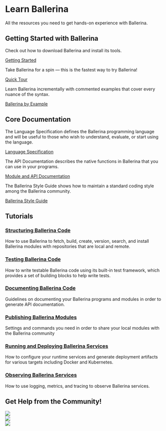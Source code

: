 <h1>Learn Ballerina</h1>
<div class="col-sm-12 col-md-6 cTwoCol cBallerinaLearnWrapper">
   <p>All the resources you need to get hands-on experience with Ballerina.</p>
   <!-- <a href="" class="cGreenLinkArrow">Take Quick Tour</a> -->
</div>
<div class="col-sm-12 col-md-12 cBallerinaLearnWrapper cGrayWrapper">
<h2>Getting Started with Ballerina</h2>
   <div class="col-sm-12 col-md-4 cBoxContainer">
      <div class="cBallerina-Box">
       <p>Check out how to download Ballerina and install its tools.</p>
         <a class="cBallerinaLearnButtons" href="/learn/getting-started/">Getting Started</a>
      </div>
   </div>
   <div class="col-sm-12 col-md-4 cBoxContainer">
      <div class="cBallerina-Box">
         <p>Take Ballerina for a spin — this is the fastest way to try Ballerina!</p>
         <a class="cBallerinaLearnButtons" href="/learn/getting-started/">Quick Tour</a>
      </div>
   </div>
   <div class="col-sm-12 col-md-4 cBoxContainer">
      <div class="cBallerina-Box">
         <p>Learn Ballerina incrementally with commented examples that cover every nuance of the syntax.</p>
         <a class="cBallerinaLearnButtons" href="/learn/by-example/">Ballerina by Example</a>
      </div>
   </div>
</div>
<div class="col-sm-12 col-md-12 cBallerinaLearnTitleWrapper">
   <h2>Core Documentation</h2>
</div>
<div class="col-sm-12 col-md-12 cBallerinaLearnWrapper cGrayWrapper">
   <div class="col-sm-12 col-md-4 cBoxContainer">
      <div class="cBallerina-Box">
         <p>The Language Specification defines the Ballerina programming language and will be useful to those who wish to understand, evaluate, or start using the language.</p>
         <a class="cBallerinaLearnButtons" href="https://v1-0-0-alpha.ballerina.io/learn/language-specification/2019R2/">Language Specification </a>
      </div>
   </div>
   <div class="col-sm-12 col-md-4 cBoxContainer">
      <div class="cBallerina-Box">
         <p>The API Documentation describes the native functions in Ballerina that you can use in your programs.</p>
         <a class="cBallerinaLearnButtons" href="/learn/api-docs/ballerina/">Module and API Documentation</a>
      </div>
   </div>
   <div class="col-sm-12 col-md-4 cBoxContainer">
      <div class="cBallerina-Box">
         <p>The Ballerina Style Guide shows how to maintain a standard coding style among the Ballerina community.</p>
         <a class="cBallerinaLearnButtons" href="/learn/style-guide/">Ballerina Style Guide</a>
      </div>
   </div>
</div>
<div class="col-sm-12 col-md-12 cBallerinaLearnTitleWrapper">
   <h2>Tutorials</h2>
</div>
<div class="col-sm-12 col-md-12 cBallerinaLearnWrapper">
   <div class="col-sm-12 col-md-6 cTwoCol">
      <h3><a href="/learn/how-to-structure-ballerina-code/">Structuring Ballerina Code</a></h3>
      <p>How to use Ballerina to fetch, build, create, version, search, and install Ballerina modules with repositories that are local and remote.</p>
   </div>
   <div class="col-sm-12 col-md-6 cTwoCol">
      <h3><a href="/learn/how-to-test-ballerina-code/">Testing Ballerina Code</a></h3>
      <p>How to write testable Ballerina code using its built-in test framework, which provides a set of building blocks to help write tests.</p>
   </div>
   <div class="clearfix"></div>
   <div class="col-sm-12 col-md-6 cTwoCol">
      <h3><a href="/learn/how-to-document-ballerina-code/">Documenting Ballerina Code</a></h3>
      <p>Guidelines on documenting your Ballerina programs and modules in order to generate API documentation.</p>
   </div>
   <div class="col-sm-12 col-md-6 cTwoCol">
      <h3><a href="/learn/how-to-publish-modules/">Publishing Ballerina Modules</a></h3>
      <p>Settings and commands you need in order to share your local modules with the Ballerina community</p>
   </div>
   <div class="clearfix"></div>
   <div class="col-sm-12 col-md-6 cTwoCol">
      <h3><a href="/learn/how-to-deploy-and-run-ballerina-programs/">Running and Deploying Ballerina Services</a></h3>
      <p>How to configure your runtime services and generate deployment artifacts for various targets including Docker and Kubernetes.</p>
   </div>
   <div class="col-sm-12 col-md-6 cTwoCol">
      <h3><a href="/learn/how-to-observe-ballerina-code/">Observing Ballerina Services</a></h3>
      <p>How to use logging, metrics, and tracing to observe Ballerina services.</p>
   </div>
</div>
<div class="col-sm-12 col-md-12 cBallerinaLearnWrapper cGrayWrapper">
<h2>Get Help from the Community!</h2>
   <div class="col-sm-12 col-md-4 cBoxContainer cCommunityIconsContainer">
      <div class="cBallerina-Box">
      <a class="cCommunityIcons" href="/open-source/slack/"><img src="/img/slack.svg"></a>
      </div>
   </div>
   <div class="col-sm-12 col-md-4 cBoxContainer cCommunityIconsContainer">
      <div class="cBallerina-Box">
      <a class="cCommunityIcons" href="https://groups.google.com/forum/#!forum/ballerina-dev"><img src="/img/google-groups.svg"></a>
      </div>
   </div>
   <div class="col-sm-12 col-md-4 cBoxContainer cCommunityIconsContainer">
      <div class="cBallerina-Box">
      <a class="cCommunityIcons" href="https://github.com/ballerina-platform/ballerina-lang"><img src="/img/github.svg"></a>
      </div>
   </div>
</div>


<link rel="stylesheet" href="/css/ballerina-io-learn.css">